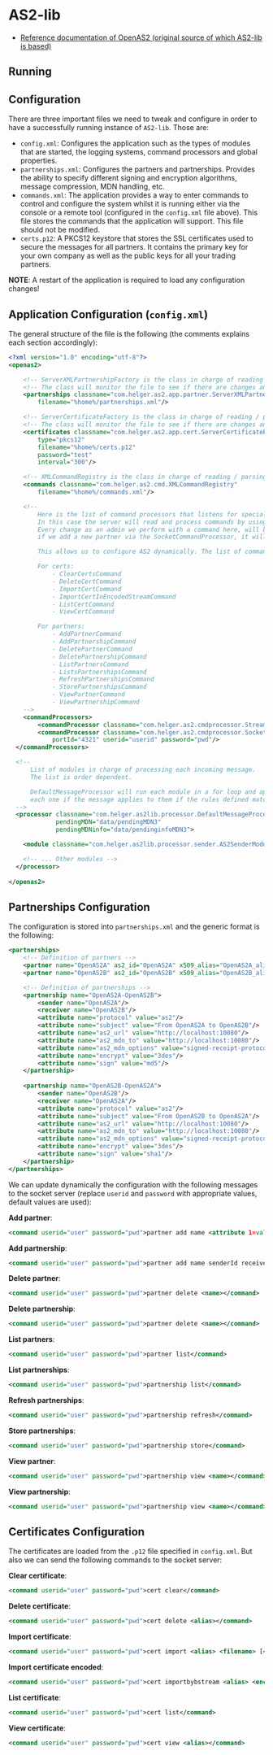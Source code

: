 # AS2-lib

- [Reference documentation of OpenAS2 (original source of which AS2-lib is based)](http://openas2.sourceforge.net/)

## Running

## Configuration

There are three important files we need to tweak and configure in order to have a successfully running instance of `AS2-lib`. Those are:

- `config.xml`: Configures the application such as the types of modules that are started, the logging systems, command processors and global properties.
- `partnerships.xml`: Configures the partners and partnerships. Provides the ability to specify different signing and encryption algorithms, message compression, MDN handling, etc.
- `commands.xml`: The application provides a way to enter commands to control and configure the system whilst it is running either via the console or a remote tool (configured in the `config.xml` file above). This file stores the commands that the application will support. This file should not be modified.
- `certs.p12`: A PKCS12 keystore that stores the SSL certificates used to secure the messages for all partners. It contains the primary key for your own company as well as the public keys for all your trading partners.

**NOTE**: A restart of the application is required to load any configuration changes!

## Application Configuration (`config.xml`)

The general structure of the file is the following (the comments explains each section accordingly):

```xml
<?xml version="1.0" encoding="utf-8"?>
<openas2>

    <!-- ServerXMLPartnershipFactory is the class in charge of reading / parsing the partnerships.xml file -->
    <!-- The class will monitor the file to see if there are changes and updates. -->
    <partnerships classname="com.helger.as2.app.partner.ServerXMLPartnershipFactory"
        filename="%home%/partnerships.xml"/>

    <!-- ServerCertificateFactory is the class in charge of reading / parsing the certs.p12 file -->
    <!-- The class will monitor the file to see if there are changes and updates. -->
    <certificates classname="com.helger.as2.app.cert.ServerCertificateFactory" 
        type="pkcs12"
        filename="%home%/certs.p12"
        password="test"
        interval="300"/>

    <!-- XMLCommandRegistry is the class in charge of reading / parsing the commands.xml file -->
    <commands classname="com.helger.as2.cmd.XMLCommandRegistry"
        filename="%home%/commands.xml"/>

    <!-- 
        Here is the list of command processors that listens for special commands to manage the server. 
        In this case the server will read and process commands by using the SocketCommandProcessor and the StreamCommandProcessor.
        Every change as an admin we perform with a command here, will be saved correspondely to above configurations, i.e:
        if we add a new partner via the SocketCommandProcessor, it will be persisted inside the partnerships.xml file.

        This allows us to configure AS2 dynamically. The list of commands are the following:

        For certs:
            - ClearCertsCommand
            - DeleteCertCommand
            - ImportCertCommand
            - ImportCertInEncodedStreamCommand
            - ListCertCommand
            - ViewCertCommand

        For partners:
            - AddPartnerCommand
            - AddPartnershipCommand
            - DeletePartnerCommand
            - DeletePartnershipCommand
            - ListPartnersCommand
            - ListsPartnershipsCommand
            - RefreshPartnershipsCommand
            - StorePartnershipsCommand
            - ViewPartnerCommand
            - ViewPartnershipCommand
    -->
    <commandProcessors>
        <commandProcessor classname="com.helger.as2.cmdprocessor.StreamCommandProcessor"/>
        <commandProcessor classname="com.helger.as2.cmdprocessor.SocketCommandProcessor"  
            portId="4321" userid="userid" password="pwd"/>
  </commandProcessors>

  <!-- 
      List of modules in charge of processing each incoming message.
      The list is order dependent.

      DefaultMessageProcessor will run each module in a for loop and apply and ask to 
      each one if the message applies to them if the rules defined matches or not.
  -->
  <processor classname="com.helger.as2lib.processor.DefaultMessageProcessor"
             pendingMDN="data/pendingMDN3"
             pendingMDNinfo="data/pendinginfoMDN3">

    <module classname="com.helger.as2lib.processor.sender.AS2SenderModule" />

    <!-- ... Other modules -->
  </processor>
 
</openas2>
```

## Partnerships Configuration

The configuration is stored into `partnerships.xml` and the generic format is the following:

```xml
<partnerships>
    <!-- Definition of partners -->
	<partner name="OpenAS2A" as2_id="OpenAS2A" x509_alias="OpenAS2A_alias" email="OpenAS2 A email"/>
	<partner name="OpenAS2B" as2_id="OpenAS2B" x509_alias="OpenAS2B_alias" email="OpenAS2 B email"/>	

    <!-- Definition of partnerships -->
	<partnership name="OpenAS2A-OpenAS2B">
		<sender name="OpenAS2A"/>
		<receiver name="OpenAS2B"/>
		<attribute name="protocol" value="as2"/>
		<attribute name="subject" value="From OpenAS2A to OpenAS2B"/>
		<attribute name="as2_url" value="http://localhost:10080"/>
		<attribute name="as2_mdn_to" value="http://localhost:10080"/>
		<attribute name="as2_mdn_options" value="signed-receipt-protocol=optional, pkcs7-signature; signed-receipt-micalg=optional, md5"/>
		<attribute name="encrypt" value="3des"/>
		<attribute name="sign" value="md5"/>
	</partnership>
	
	<partnership name="OpenAS2B-OpenAS2A">
		<sender name="OpenAS2B"/>
		<receiver name="OpenAS2A"/>
		<attribute name="protocol" value="as2"/>
		<attribute name="subject" value="From OpenAS2B to OpenAS2A"/>
		<attribute name="as2_url" value="http://localhost:10080"/>
		<attribute name="as2_mdn_to" value="http://localhost:10080"/>
		<attribute name="as2_mdn_options" value="signed-receipt-protocol=optional, pkcs7-signature; signed-receipt-micalg=optional, sha1"/>
		<attribute name="encrypt" value="3des"/>
		<attribute name="sign" value="sha1"/>
	</partnership>
</partnerships>
```

We can update dynamically the configuration with the following messages to the socket server (replace `userid` and `password` with appropriate values, default values are used):

**Add partner**:

```xml
<command userid="user" password="pwd">partner add name <attribute 1=value 1> <attribute 2=value 2> ... <attribute n=value n></command>
```

**Add partnership**:

```xml
<command userid="user" password="pwd">partner add name senderId receiverId <attribute 1=value 1> <attribute 2=value 2> ...</command>
```

**Delete partner**:

```xml
<command userid="user" password="pwd">partner delete <name></command>
```

**Delete partnership**:

```xml
<command userid="user" password="pwd">partner delete <name></command>
```

**List partners**:

```xml
<command userid="user" password="pwd">partner list</command>
```

**List partnerships**:

```xml
<command userid="user" password="pwd">partnership list</command>
```

**Refresh partnerships**:

```xml
<command userid="user" password="pwd">partnership refresh</command>
```

**Store partnerships**:

```xml
<command userid="user" password="pwd">partnership store</command>
```

**View partner**:

```xml
<command userid="user" password="pwd">partnership view <name></command>
```

**View partnership**:

```xml
<command userid="user" password="pwd">partnership view <name></command>
```

## Certificates Configuration

The certificates are loaded from the `.p12` file specified in `config.xml`. But also we can send the following commands to the socket server:

**Clear certificate**:

```xml
<command userid="user" password="pwd">cert clear</command>
```

**Delete certificate**:

```xml
<command userid="user" password="pwd">cert delete <alias></command>
```

**Import certificate**:

```xml
<command userid="user" password="pwd">cert import <alias> <filename> [<password>]</command>
```

**Import certificate encoded**:

```xml
<command userid="user" password="pwd">cert importbybstream <alias> <encodedCertificateStream></command>
```

**List certificate**:

```xml
<command userid="user" password="pwd">cert list</command>
```

**View certificate**:

```xml
<command userid="user" password="pwd">cert view <alias></command>
```
